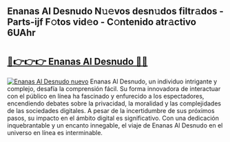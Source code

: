 ## Enanas Al Desnudo N𝚞𝚎vos desn𝚞dos filtr𝚊dos - Parts-ijf F𝚘tos vid𝚎o - C𝚘ntenido atr𝚊ctivo 6UAhr

# <h2><a href="http://mb05wy.tromn.icu/?c=Enanas+Al+Desnudo">🔗👉👉👉 Enanas Al Desnudo 🔗🔗</a></h2>

[![Enanas Al Desnudo nuevo](https://i.imgur.com/pEAQMta.gif)](http://mb05wy.tromn.icu/?c=Enanas+Al+Desnudo)
Enanas Al Desnudo, un individuo intrigante y complejo, desafía la comprensión fácil. Su forma innovadora de interactuar con el público en línea ha fascinado y enfurecido a los espectadores, encendiendo debates sobre la privacidad, la moralidad y las complejidades de las sociedades digitales. A pesar de la incertidumbre de sus próximos pasos, su impacto en el ámbito digital es significativo. Con una dedicación inquebrantable y un encanto innegable, el viaje de Enanas Al Desnudo en el universo en línea es interminable.
